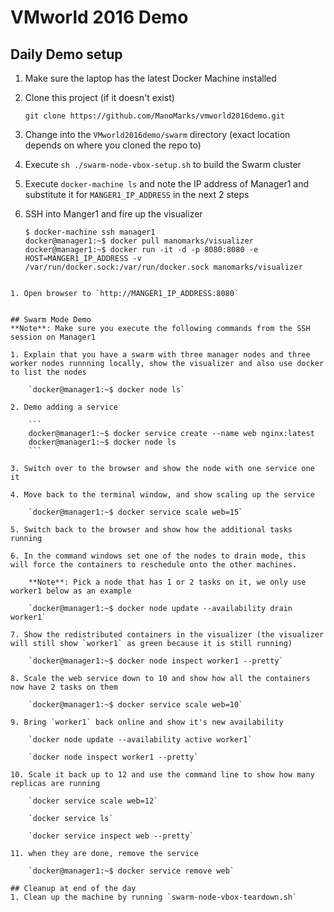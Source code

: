 # VMworld 2016 Demo

## Daily Demo setup
1. Make sure the laptop has the latest Docker Machine installed

1. Clone this project (if it doesn't exist)

	`git clone https://github.com/ManoMarks/vmworld2016demo.git`


1. Change into the `VMworld2016demo/swarm` directory (exact location depends on where you cloned the repo to) 

1. Execute `sh ./swarm-node-vbox-setup.sh` to build the Swarm cluster

1. Execute `docker-machine ls` and note the IP address of Manager1 and substitute it for `MANGER1_IP_ADDRESS` in the next 2 steps 

1. SSH into Manger1 and fire up the visualizer

	```
	$ docker-machine ssh manager1
	docker@manager1:~$ docker pull manomarks/visualizer
	docker@manager1:~$ docker run -it -d -p 8080:8080 -e HOST=MANGER1_IP_ADDRESS -v /var/run/docker.sock:/var/run/docker.sock manomarks/visualizer 
```

1. Open browser to `http://MANGER1_IP_ADDRESS:8080`


## Swarm Mode Demo
**Note**: Make sure you execute the following commands from the SSH session on Manager1

1. Explain that you have a swarm with three manager nodes and three worker nodes runnning locally, show the visualizer and also use docker to list the nodes

	`docker@manager1:~$ docker node ls`

2. Demo adding a service

	```
	docker@manager1:~$ docker service create --name web nginx:latest
	docker@manager1:~$ docker node ls
	```

3. Switch over to the browser and show the node with one service one it

4. Move back to the terminal window, and show scaling up the service

	`docker@manager1:~$ docker service scale web=15`

5. Switch back to the browser and show how the additional tasks running

6. In the command windows set one of the nodes to drain mode, this will force the containers to reschedule onto the other machines. 

	**Note**: Pick a node that has 1 or 2 tasks on it, we only use worker1 below as an example

	`docker@manager1:~$ docker node update --availability drain worker1`
	
7. Show the redistributed containers in the visualizer (the visualizer will still show `worker1` as green because it is still running)

	`docker@manager1:~$ docker node inspect worker1 --pretty` 
	
8. Scale the web service down to 10 and show how all the containers now have 2 tasks on them

	`docker@manager1:~$ docker service scale web=10`
	
9. Bring `worker1` back online and show it's new availability

	`docker node update --availability active worker1`
	
	`docker node inspect worker1 --pretty`
	
10. Scale it back up to 12 and use the command line to show how many replicas are running

	`docker service scale web=12`
	
	`docker service ls`
	
	`docker service inspect web --pretty`

11. when they are done, remove the service

	`docker@manager1:~$ docker service remove web`

## Cleanup at end of the day
1. Clean up the machine by running `swarm-node-vbox-teardown.sh`  
